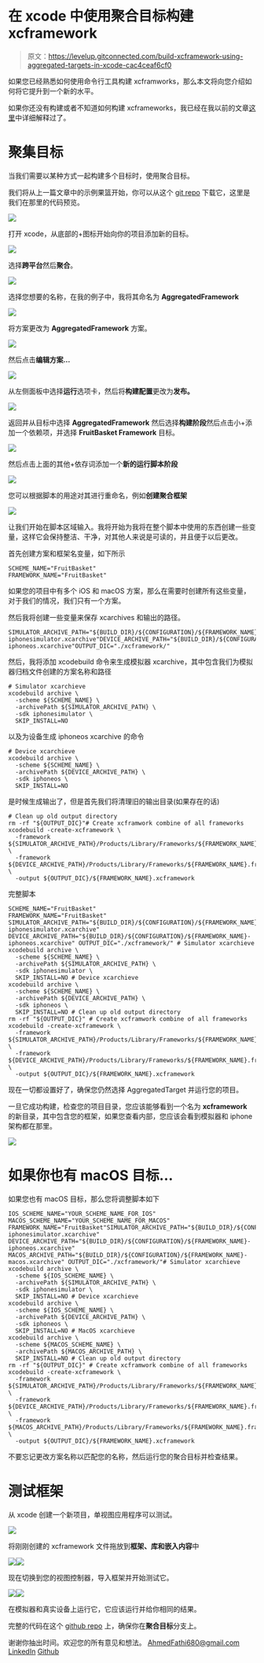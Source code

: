 # 在 xcode 中使用聚合目标构建 xcframework

> 原文：<https://levelup.gitconnected.com/build-xcframework-using-aggregated-targets-in-xcode-cac4ceaf6cf0>

如果您已经熟悉如何使用命令行工具构建 xcframworks，那么本文将向您介绍如何将它提升到一个新的水平。

如果你还没有构建或者不知道如何构建 xcframeworks，我已经在我以前的文章[这里](https://medium.com/@ahmedfathi_28486/how-to-build-xcframework-with-xcode-b3d0b3c08f43)中详细解释过了。

# 聚集目标

当我们需要以某种方式一起构建多个目标时，使用聚合目标。

我们将从上一篇文章中的示例果篮开始，你可以从这个 [git repo](https://github.com/amfathi/FruitBasket) 下载它，这里是我们在那里的代码预览。

![](img/630732b0e0abdd225b40b7a2978350b9.png)

打开 xcode，从底部的+图标开始向你的项目添加新的目标。

![](img/154ea89de4b16d3605b254e9a481672e.png)

选择**跨平台**然后**聚合**。

![](img/9bafc35149f43a149e1829c156a2454d.png)

选择您想要的名称，在我的例子中，我将其命名为 **AggregatedFramework**

![](img/ef2b9bfa5d9fca26c97aadfe5884f166.png)

将方案更改为 **AggregatedFramework** 方案。

![](img/e3fd5d56cde0d0a89e2b823dbbcdfa00.png)

然后点击**编辑方案…**

![](img/deb01b837c8682d0215e97deb44451e7.png)

从左侧面板中选择**运行**选项卡，然后将**构建配置**更改为**发布。**

![](img/31769d19579fe5e7b8bb44c2d40bb637.png)

返回并从目标中选择 **AggregatedFramework** 然后选择**构建阶段**然后点击小+添加一个依赖项，并选择 **FruitBasket Framework** 目标。

![](img/0b351abfad2d9fb615f1dd16189b44df.png)

然后点击上面的其他+依存词添加一个**新的运行脚本阶段**

![](img/91cf70c9ed87078222b254c49397402f.png)

您可以根据脚本的用途对其进行重命名，例如**创建聚合框架**

![](img/4de580c2e1a03addc7f23fe67474cc6a.png)

让我们开始在脚本区域输入。我将开始为我将在整个脚本中使用的东西创建一些变量，这样它会保持整洁、干净，对其他人来说是可读的，并且便于以后更改。

首先创建方案和框架名变量，如下所示

```
SCHEME_NAME="FruitBasket"
FRAMEWORK_NAME="FruitBasket"
```

如果您的项目中有多个 iOS 和 macOS 方案，那么在需要时创建所有这些变量，对于我们的情况，我们只有一个方案。

然后我将创建一些变量来保存 xcarchives 和输出的路径。

```
SIMULATOR_ARCHIVE_PATH="${BUILD_DIR}/${CONFIGURATION}/${FRAMEWORK_NAME}-iphonesimulator.xcarchive"DEVICE_ARCHIVE_PATH="${BUILD_DIR}/${CONFIGURATION}/${FRAMEWORK_NAME}-iphoneos.xcarchive"OUTPUT_DIC="./xcframework/"
```

然后，我将添加 xcodebuild 命令来生成模拟器 xcarchive，其中包含我们为模拟器归档文件创建的方案名称和路径

```
# Simulator xcarchieve
xcodebuild archive \
  -scheme ${SCHEME_NAME} \
  -archivePath ${SIMULATOR_ARCHIVE_PATH} \
  -sdk iphonesimulator \
  SKIP_INSTALL=NO
```

以及为设备生成 iphoneos xcarchive 的命令

```
# Device xcarchieve
xcodebuild archive \
  -scheme ${SCHEME_NAME} \
  -archivePath ${DEVICE_ARCHIVE_PATH} \
  -sdk iphoneos \
  SKIP_INSTALL=NO
```

是时候生成输出了，但是首先我们将清理旧的输出目录(如果存在的话)

```
# Clean up old output directory
rm -rf "${OUTPUT_DIC}"# Create xcframwork combine of all frameworks
xcodebuild -create-xcframework \
  -framework ${SIMULATOR_ARCHIVE_PATH}/Products/Library/Frameworks/${FRAMEWORK_NAME}.framework \
  -framework ${DEVICE_ARCHIVE_PATH}/Products/Library/Frameworks/${FRAMEWORK_NAME}.framework \
  -output ${OUTPUT_DIC}/${FRAMEWORK_NAME}.xcframework
```

完整脚本

```
SCHEME_NAME="FruitBasket"
FRAMEWORK_NAME="FruitBasket" SIMULATOR_ARCHIVE_PATH="${BUILD_DIR}/${CONFIGURATION}/${FRAMEWORK_NAME}-iphonesimulator.xcarchive"
DEVICE_ARCHIVE_PATH="${BUILD_DIR}/${CONFIGURATION}/${FRAMEWORK_NAME}-iphoneos.xcarchive" OUTPUT_DIC="./xcframework/" # Simulator xcarchieve
xcodebuild archive \
  -scheme ${SCHEME_NAME} \
  -archivePath ${SIMULATOR_ARCHIVE_PATH} \
  -sdk iphonesimulator \
  SKIP_INSTALL=NO # Device xcarchieve
xcodebuild archive \
  -scheme ${SCHEME_NAME} \
  -archivePath ${DEVICE_ARCHIVE_PATH} \
  -sdk iphoneos \
  SKIP_INSTALL=NO # Clean up old output directory
rm -rf "${OUTPUT_DIC}" # Create xcframwork combine of all frameworks
xcodebuild -create-xcframework \
  -framework ${SIMULATOR_ARCHIVE_PATH}/Products/Library/Frameworks/${FRAMEWORK_NAME}.framework \
  -framework ${DEVICE_ARCHIVE_PATH}/Products/Library/Frameworks/${FRAMEWORK_NAME}.framework \
  -output ${OUTPUT_DIC}/${FRAMEWORK_NAME}.xcframework
```

现在一切都设置好了，确保您仍然选择 AggregatedTarget 并运行您的项目。

一旦它成功构建，检查您的项目目录，您应该能够看到一个名为 **xcframework** 的新目录，其中包含您的框架，如果您查看内部，您应该会看到模拟器和 iphone 架构都在那里。

![](img/34396abe9473a54cf3a3002e8274c9e4.png)

# 如果你也有 macOS 目标…

如果您也有 macOS 目标，那么您将调整脚本如下

```
IOS_SCHEME_NAME="YOUR_SCHEME_NAME_FOR_IOS"
MACOS_SCHEME_NAME="YOUR_SCHEME_NAME_FOR_MACOS"
FRAMEWORK_NAME="FruitBasket"SIMULATOR_ARCHIVE_PATH="${BUILD_DIR}/${CONFIGURATION}/${FRAMEWORK_NAME}-iphonesimulator.xcarchive"
DEVICE_ARCHIVE_PATH="${BUILD_DIR}/${CONFIGURATION}/${FRAMEWORK_NAME}-iphoneos.xcarchive"
MACOS_ARCHIVE_PATH="${BUILD_DIR}/${CONFIGURATION}/${FRAMEWORK_NAME}-macos.xcarchive" OUTPUT_DIC="./xcframework/"# Simulator xcarchieve
xcodebuild archive \
  -scheme ${IOS_SCHEME_NAME} \
  -archivePath ${SIMULATOR_ARCHIVE_PATH} \
  -sdk iphonesimulator \
  SKIP_INSTALL=NO # Device xcarchieve
xcodebuild archive \
  -scheme ${IOS_SCHEME_NAME} \
  -archivePath ${DEVICE_ARCHIVE_PATH} \
  -sdk iphoneos \
  SKIP_INSTALL=NO # MacOS xcarchieve
xcodebuild archive \
  -scheme ${MACOS_SCHEME_NAME} \
  -archivePath ${MACOS_ARCHIVE_PATH} \
  SKIP_INSTALL=NO # Clean up old output directory
rm -rf "${OUTPUT_DIC}" # Create xcframwork combine of all frameworks
xcodebuild -create-xcframework \
  -framework ${SIMULATOR_ARCHIVE_PATH}/Products/Library/Frameworks/${FRAMEWORK_NAME}.framework \
  -framework ${DEVICE_ARCHIVE_PATH}/Products/Library/Frameworks/${FRAMEWORK_NAME}.framework \
  -framework ${MACOS_ARCHIVE_PATH}/Products/Library/Frameworks/${FRAMEWORK_NAME}.framework \
  -output ${OUTPUT_DIC}/${FRAMEWORK_NAME}.xcframework
```

不要忘记更改方案名称以匹配您的名称，然后运行您的聚合目标并检查结果。

# 测试框架

从 xcode 创建一个新项目，单视图应用程序可以测试。

![](img/291eee80989d2b9c2fb01a93836f15e1.png)

将刚刚创建的 xcframework 文件拖放到**框架、库和嵌入内容**中

![](img/de9ebe4f902081cd6b7553e265f56fb2.png)![](img/64fb2b396a7704113c8474e06f53949d.png)

现在切换到您的视图控制器，导入框架并开始测试它。

![](img/7d70bfe5262fa13a433a26a05269d651.png)![](img/04fc3a4953c907f33f45db8248c7c0cc.png)

在模拟器和真实设备上运行它，它应该运行并给你相同的结果。

完整的代码在这个 [github repo](https://github.com/AhmedFathi680/FruitBasket/tree/aggregated-target) 上，确保你在**聚合目标**分支上。

谢谢你抽出时间。欢迎您的所有意见和想法。
[AhmedFathi680@gmail.com](mailto:ahmedfathi680@gmail.com)
[LinkedIn](https://www.linkedin.com/in/amfathi/)
[Github](https://github.com/amfathi)